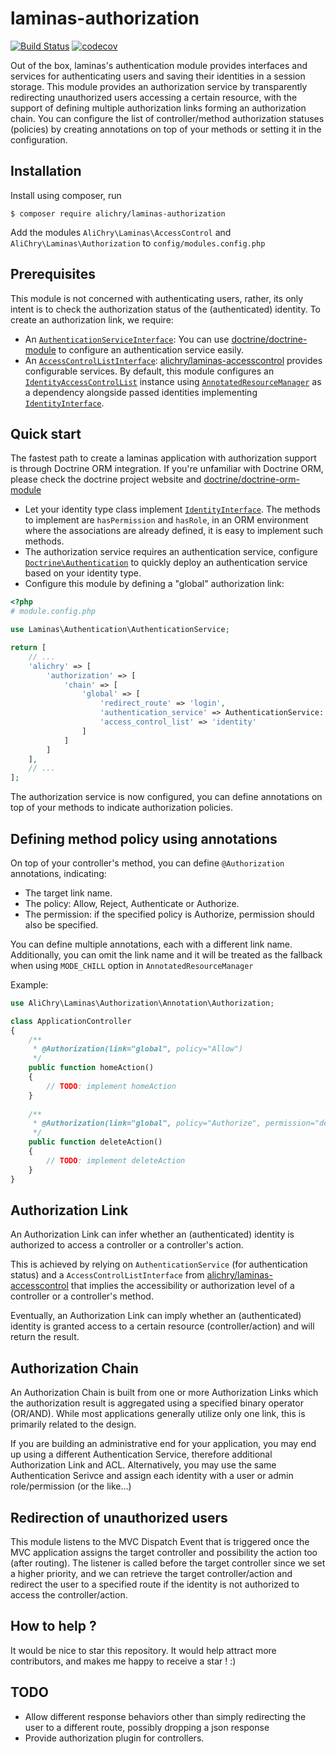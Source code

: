 # laminas-authorization

[![Build Status](https://travis-ci.org/alichry/laminas-authorization.svg?branch=master)](https://travis-ci.org/alichry/laminas-authorization)
[![codecov](https://codecov.io/gh/alichry/laminas-authorization/branch/master/graph/badge.svg)](https://codecov.io/gh/alichry/laminas-authorization)

Out of the box, laminas's authentication module provides interfaces and services
for authenticating users and saving their identities in a session storage. 
This module provides an authorization service by transparently redirecting
unauthorized users accessing a certain resource, with the support of defining
multiple authorization links forming an authorization chain.
You can configure the list of controller/method authorization statuses (policies)
by creating annotations on top of your methods or setting it in the configuration.

## Installation
Install using composer, run

```
$ composer require alichry/laminas-authorization
```

Add the modules `AliChry\Laminas\AccessControl` and 
`AliChry\Laminas\Authorization` 
to `config/modules.config.php`

## Prerequisites
This module is not concerned with authenticating users, rather, its only intent
is to check the authorization status of the (authenticated) identity. To create
an authorization link, we require:

- An [`AuthenticationServiceInterface`](https://github.com/laminas/laminas-authentication): You can use [doctrine/doctrine-module](https://github.com/doctrine/DoctrineModule) to configure an authentication service easily.
- An [`AccessControlListInterface`](https://github.com/alichry/accesscontrol): [alichry/laminas-accesscontrol](https://github.com/alichry/laminas-accesscontrol) provides configurable services. By default, this module configures an [`IdentityAccessControlList`](https://github.com/alichry/laminas-authorization/blob/master/config/module.config.php) instance using [`AnnotatedResourceManager`](https://github.com/alichry/laminas-authorization/blob/master/src/Resource/AnnotatedResourceManager.php) as a dependency alongside passed identities implementing [`IdentityInterface`](https://github.com/alichry/laminas-accesscontrol/blob/master/src/Identity/IdentityInterface.php).

## Quick start
The fastest path to create a laminas application with authorization support is
through Doctrine ORM integration. If you're unfamiliar with Doctrine ORM, please
check the doctrine project website and
[doctrine/doctrine-orm-module](https://github.com/doctrine/DoctrineORMModule)

- Let your identity type class implement 
[`IdentityInterface`](https://github.com/alichry/laminas-accesscontrol/blob/master/src/Identity/IdentityInterface.php).
The methods to implement are `hasPermission` and `hasRole`, in an ORM environment
where the associations are already defined, it is easy to implement such methods.
- The authorization service requires an authentication service, configure
[`Doctrine\Authentication`](https://github.com/doctrine/DoctrineModule/blob/master/docs/authentication.md)
to quickly deploy an authentication service based on your identity type.
- Configure this module by defining a "global" authorization link:

```php
<?php
# module.config.php

use Laminas\Authentication\AuthenticationService;

return [
    // ...
    'alichry' => [
        'authorization' => [
            'chain' => [
                'global' => [
                    'redirect_route' => 'login',
                    'authentication_service' => AuthenticationService::class,
                    'access_control_list' => 'identity'
                ]
            ]
        ]
    ],
    // ...
];
```

The authorization service is now configured, you can define annotations on top of
your methods to indicate authorization policies.

## Defining method policy using annotations
On top of your controller's method, you can define `@Authorization` annotations,
indicating:

- The target link name.
- The policy: Allow, Reject, Authenticate or Authorize.
- The permission: if the specified policy is Authorize, permission should also be
specified.

You can define multiple annotations, each with a different link name.
Additionally, you can omit the link name and it will be treated as the fallback
when using `MODE_CHILL` option in `AnnotatedResourceManager` 

Example:

```php
use AliChry\Laminas\Authorization\Annotation\Authorization;

class ApplicationController
{
    /**
     * @Authorization(link="global", policy="Allow")
     */
    public function homeAction()
    {
        // TODO: implement homeAction
    }
        
    /**
     * @Authorization(link="global", policy="Authorize", permission="delete")
     */
    public function deleteAction()
    {
        // TODO: implement deleteAction
    }
}
```

## Authorization Link
An Authorization Link can infer whether an
(authenticated) identity is authorized to access a controller or a controller's
action.  

This is achieved by relying on `AuthenticationService` (for authentication status)
and  a `AccessControlListInterface` from
[alichry/laminas-accesscontrol](https://github.com/alichry/laminas-accesscontro)
that implies the accessibility or authorization level of a controller or a
controller's method.  

Eventually, an Authorization Link can imply whether an (authenticated) identity
is granted access to a certain resource (controller/action) and will return the
result.

## Authorization Chain
An Authorization Chain is built from one or more Authorization Links which the
authorization result is aggregated using a specified binary operator (OR/AND).
While most applications generally utilize only one link, this is primarily
related to the design.  

If you are building an administrative end for your application, you may end up
using a different Authentication Service, therefore additional Authorization Link
and ACL. Alternatively, you may use the same Authentication Serivce and assign
each identity with a user or admin role/permission (or the like...)

## Redirection of unauthorized users
This module listens to the MVC Dispatch Event that is triggered once the MVC
application assigns the target controller and possibility the action too
(after routing). The listener is called before the target controller since we set
a higher priority, and we can retrieve the target controller/action and redirect
the user to a specified route if the identity is not authorized to access the
controller/action.

## How to help ?
It would be nice to star this repository. It would help attract more
contributors, and makes me happy to receive a star ! :)

## TODO
- Allow different response behaviors other than simply redirecting the user to
a different route, possibly dropping a json response
- Provide authorization plugin for controllers.
